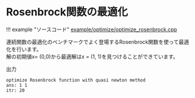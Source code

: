 # Rosenbrock関数の最適化

!!! example "ソースコード"
    [example/optimize/optimize_rosenbrock.cpp](https://github.com/Kotakku/cpp_robotics/blob/develop/optimize/system/optimize_rosenbrock.cpp)

連続関数の最適化のベンチマークでよく登場するRosenbrock関数を使って最適化を行います。  
解の初期値x= (0,0)から最適解はx = (1, 1)を見つけることができています。

出力
```
optimize Rosenbrock function with quasi newton method
ans: 1 1
itr: 20
```